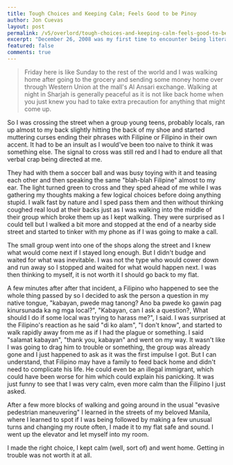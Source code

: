 ```yaml
---
title: Tough Choices and Keeping Calm; Feels Good to be Pinoy
author: Jon Cuevas
layout: post
permalink: /v5/overlord/tough-choices-and-keeping-calm-feels-good-to-be-pinoy/
excerpt: "December 26, 2008 was my first time to encounter being literally harassed for being Filipino. I had a long and hard day that day and had to work on a Friday and had a lot of things going on in my mind."
featured: false
comments: true
---
```

<blockquote>
	<p class="lead">
		Friday here is like Sunday to the rest of the world and I was walking home after going to the grocery and sending some money home over through Western Union at the mall's Al Ansari exchange. Walking at night in Sharjah is generally peaceful as it is not like back home when you just knew you had to take extra precaution for anything that might come up.
	</p>
</blockquote>

So I was crossing the street when a group young teens, probably locals, ran up almost to my back slightly hitting the back of my shoe and started muttering curses ending their phrases with Filipine or Filipino in their own accent. It had to be an insult as I would've been too naive to think it was something else. The signal to cross was still red and I had to endure all that verbal crap being directed at me.

They had with them a soccer ball and was busy toying with it and teasing each other and then speaking the same "blah-blah Filipine" almost to my ear. The light turned green to cross and they sped ahead of me while I was gathering my thoughts making a few logical choices before doing anything stupid. I walk fast by nature and I sped pass them and then without thinking coughed real loud at their backs just as I was walking into the middle of their group which broke them up as I kept walking. They were surprised as I could tell but I walked a bit more and stopped at the end of a nearby side street and started to tinker with my phone as if I was going to make a call.

The small group went into one of the shops along the street and I knew what would come next if I stayed long enough. But I didn't budge and waited for what was inevitable. I was not the type who would cower down and run away so I stopped and waited for what would happen next. I was then thinking to myself, it is not worth it I should go back to my flat.

A few minutes after after that incident, a Filipino who happened to see the whole thing passed by so I decided to ask the person a question in my native tongue, "kabayan, pwede mag tanong? Ano ba pwede ko gawin pag kinursunada ka ng mga local?", "Kabayan, can I ask a question?, What should I do if some local was trying to harass me?", I said. I was surprised at the Filipino's reaction as he said "di ko alam", "I don't know", and started to walk rapidly away from me as if I had the plague or something. I said "salamat kabayan", "thank you, kabayan" and went on my way. It wasn't like I was going to drag him to trouble or something, the group was already gone and I just happened to ask as it was the first impulse I got. But I can understand, that Filipino may have a family to feed back home and didn't need to complicate his life. He could even be an illegal immigrant, which could have been worse for him which could explain his panicking. It was just funny to see that I was very calm, even more calm than the Filipino I just asked.

After a few more blocks of walking and going around in the usual "evasive pedestrian maneuvering" I learned in the streets of my beloved Manila, where I learned to spot if I was being followed by making a few unusual turns and changing my route often, I made it to my flat safe and sound. I went up the elevator and let myself into my room.

I made the right choice, I kept calm (well, sort of) and went home. Getting in trouble was not worth it at all.
